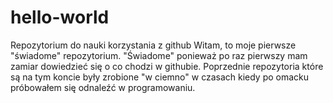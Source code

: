 # hello-world
Repozytorium do nauki korzystania z github
Witam, to moje pierwsze "świadome" repozytorium.
"Świadome" ponieważ po raz pierwszy mam zamiar dowiedzieć się 
o co chodzi w githubie. Poprzednie repozytoria które są na tym koncie
były zrobione "w ciemno" w czasach kiedy po omacku próbowałem się odnaleźć w programowaniu.

